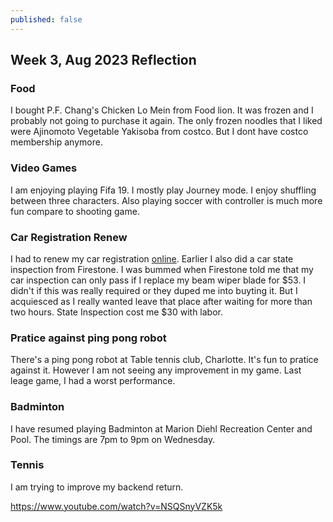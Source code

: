 ```yaml
---
published: false
---
```

## Week 3, Aug 2023 Reflection

### Food

I bought P.F. Chang's Chicken Lo Mein from Food lion. It was frozen and I probably not going to purchase it again. The only frozen noodles that I liked were Ajinomoto Vegetable Yakisoba from costco. But I dont have costco membership anymore.

### Video Games

I am enjoying playing Fifa 19. I mostly play Journey mode. I enjoy shuffling between three characters. Also playing soccer with controller is much more fun compare to shooting game.

### Car Registration Renew

I had to renew my car registration [online](https://payments.ncdot.gov/). Earlier I also did a car state inspection from Firestone. I was bummed when Firestone told me that my car inspection can only pass if I replace my beam wiper blade for $53. I didn't if this was really required or they duped me into buyting it. But I acquiesced as I really wanted leave that place after waiting for more than two hours. State Inspection cost me $30 with labor.

### Pratice against ping pong robot

There's a ping pong robot at Table tennis club, Charlotte. It's fun to pratice against it. However I am not seeing any improvement in my game. Last leage game, I had a worst performance.

### Badminton

I have resumed playing Badminton at Marion Diehl Recreation Center and Pool. The timings are 7pm to 9pm on Wednesday.

### Tennis

I am trying to improve my backend return. 

https://www.youtube.com/watch?v=NSQSnyVZK5k
